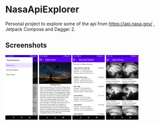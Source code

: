 # NasaApiExplorer
Personal project to explore some of the api from https://api.nasa.gov/ , Jetpack Compose and Dagger 2. 

## Screenshots

<p>
  <img src="screenshots/drawer.png" width="20%" height="20%" >
  <img src="screenshots/daily_picture.png" width="20%" height="20%" >
  <img src="screenshots/near_earth_objects.png" width="20%" height="20%" >
  <img src="screenshots/mars_picture.png" width="20%" height="20%" >
</p>
